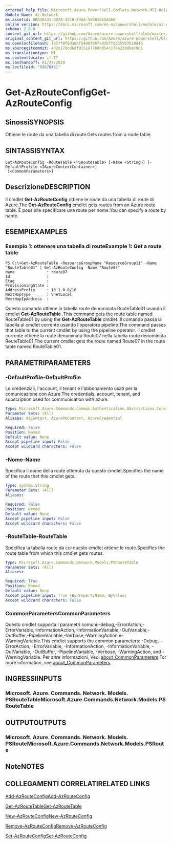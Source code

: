 ```yaml
---
external help file: Microsoft.Azure.PowerShell.Cmdlets.Network.dll-Help.xml
Module Name: Az.Network
ms.assetid: DBD40431-DD7A-42CB-83AA-568B1065A468
online version: https://docs.microsoft.com/en-us/powershell/module/az.network/get-azrouteconfig
schema: 2.0.0
content_git_url: https://github.com/Azure/azure-powershell/blob/master/src/Network/Network/help/Get-AzRouteConfig.md
original_content_git_url: https://github.com/Azure/azure-powershell/blob/master/src/Network/Network/help/Get-AzRouteConfig.md
ms.openlocfilehash: 195ff0f8da8af5408f9b7ad2bffdd35507b10d1b
ms.sourcegitcommit: 4d2c178cd6df9151877b08d54c1f4a228dbec9d1
ms.translationtype: MT
ms.contentlocale: it-IT
ms.lasthandoff: 01/29/2020
ms.locfileid: "93678461"
---
```

# <span data-ttu-id="f518c-101">Get-AzRouteConfig</span><span class="sxs-lookup"><span data-stu-id="f518c-101">Get-AzRouteConfig</span></span>

## <span data-ttu-id="f518c-102">Sinossi</span><span class="sxs-lookup"><span data-stu-id="f518c-102">SYNOPSIS</span></span>
<span data-ttu-id="f518c-103">Ottiene le route da una tabella di route.</span><span class="sxs-lookup"><span data-stu-id="f518c-103">Gets routes from a route table.</span></span>

## <span data-ttu-id="f518c-104">SINTASSI</span><span class="sxs-lookup"><span data-stu-id="f518c-104">SYNTAX</span></span>

```
Get-AzRouteConfig -RouteTable <PSRouteTable> [-Name <String>] [-DefaultProfile <IAzureContextContainer>]
 [<CommonParameters>]
```

## <span data-ttu-id="f518c-105">Descrizione</span><span class="sxs-lookup"><span data-stu-id="f518c-105">DESCRIPTION</span></span>
<span data-ttu-id="f518c-106">Il cmdlet **Get-AzRouteConfig** ottiene le route da una tabella di route di Azure.</span><span class="sxs-lookup"><span data-stu-id="f518c-106">The **Get-AzRouteConfig** cmdlet gets routes from an Azure route table.</span></span>
<span data-ttu-id="f518c-107">È possibile specificare una route per nome.</span><span class="sxs-lookup"><span data-stu-id="f518c-107">You can specify a route by name.</span></span>

## <span data-ttu-id="f518c-108">ESEMPI</span><span class="sxs-lookup"><span data-stu-id="f518c-108">EXAMPLES</span></span>

### <span data-ttu-id="f518c-109">Esempio 1: ottenere una tabella di route</span><span class="sxs-lookup"><span data-stu-id="f518c-109">Example 1: Get a route table</span></span>
```
PS C:\>Get-AzRouteTable -ResourceGroupName "ResourceGroup11" -Name "RouteTable01" | Get-AzRouteConfig -Name "Route07"
Name              : route07
Id                : 
Etag              : 
ProvisioningState : 
AddressPrefix     : 10.1.0.0/16
NextHopType       : VnetLocal
NextHopIpAddress  :
```

<span data-ttu-id="f518c-110">Questo comando ottiene la tabella route denominata RouteTable01 usando il cmdlet **Get-AzRouteTable** .</span><span class="sxs-lookup"><span data-stu-id="f518c-110">This command gets the route table named RouteTable01 by using the **Get-AzRouteTable** cmdlet.</span></span>
<span data-ttu-id="f518c-111">Il comando passa la tabella al cmdlet corrente usando l'operatore pipeline.</span><span class="sxs-lookup"><span data-stu-id="f518c-111">The command passes that table to the current cmdlet by using the pipeline operator.</span></span>
<span data-ttu-id="f518c-112">Il cmdlet corrente ottiene la route denominata Route07 nella tabella route denominata RouteTable01.</span><span class="sxs-lookup"><span data-stu-id="f518c-112">The current cmdlet gets the route named Route07 in the route table named RouteTable01.</span></span>

## <span data-ttu-id="f518c-113">PARAMETRI</span><span class="sxs-lookup"><span data-stu-id="f518c-113">PARAMETERS</span></span>

### <span data-ttu-id="f518c-114">-DefaultProfile</span><span class="sxs-lookup"><span data-stu-id="f518c-114">-DefaultProfile</span></span>
<span data-ttu-id="f518c-115">Le credenziali, l'account, il tenant e l'abbonamento usati per la comunicazione con Azure.</span><span class="sxs-lookup"><span data-stu-id="f518c-115">The credentials, account, tenant, and subscription used for communication with azure.</span></span>

```yaml
Type: Microsoft.Azure.Commands.Common.Authentication.Abstractions.Core.IAzureContextContainer
Parameter Sets: (All)
Aliases: AzContext, AzureRmContext, AzureCredential

Required: False
Position: Named
Default value: None
Accept pipeline input: False
Accept wildcard characters: False
```

### <span data-ttu-id="f518c-116">-Nome</span><span class="sxs-lookup"><span data-stu-id="f518c-116">-Name</span></span>
<span data-ttu-id="f518c-117">Specifica il nome della route ottenuta da questo cmdlet.</span><span class="sxs-lookup"><span data-stu-id="f518c-117">Specifies the name of the route that this cmdlet gets.</span></span>

```yaml
Type: System.String
Parameter Sets: (All)
Aliases:

Required: False
Position: Named
Default value: None
Accept pipeline input: False
Accept wildcard characters: False
```

### <span data-ttu-id="f518c-118">-RouteTable</span><span class="sxs-lookup"><span data-stu-id="f518c-118">-RouteTable</span></span>
<span data-ttu-id="f518c-119">Specifica la tabella route da cui questo cmdlet ottiene le route.</span><span class="sxs-lookup"><span data-stu-id="f518c-119">Specifies the route table from which this cmdlet gets routes.</span></span>

```yaml
Type: Microsoft.Azure.Commands.Network.Models.PSRouteTable
Parameter Sets: (All)
Aliases:

Required: True
Position: Named
Default value: None
Accept pipeline input: True (ByPropertyName, ByValue)
Accept wildcard characters: False
```

### <span data-ttu-id="f518c-120">CommonParameters</span><span class="sxs-lookup"><span data-stu-id="f518c-120">CommonParameters</span></span>
<span data-ttu-id="f518c-121">Questo cmdlet supporta i parametri comuni:-debug,-ErrorAction,-ErrorVariable,-InformationAction,-InformationVariable,-OutVariable,-OutBuffer,-PipelineVariable,-Verbose,-WarningAction e-WarningVariable.</span><span class="sxs-lookup"><span data-stu-id="f518c-121">This cmdlet supports the common parameters: -Debug, -ErrorAction, -ErrorVariable, -InformationAction, -InformationVariable, -OutVariable, -OutBuffer, -PipelineVariable, -Verbose, -WarningAction, and -WarningVariable.</span></span> <span data-ttu-id="f518c-122">Per altre informazioni, Vedi [about_CommonParameters](https://go.microsoft.com/fwlink/?LinkID=113216).</span><span class="sxs-lookup"><span data-stu-id="f518c-122">For more information, see [about_CommonParameters](https://go.microsoft.com/fwlink/?LinkID=113216).</span></span>

## <span data-ttu-id="f518c-123">INGRESSI</span><span class="sxs-lookup"><span data-stu-id="f518c-123">INPUTS</span></span>

### <span data-ttu-id="f518c-124">Microsoft. Azure. Commands. Network. Models. PSRouteTable</span><span class="sxs-lookup"><span data-stu-id="f518c-124">Microsoft.Azure.Commands.Network.Models.PSRouteTable</span></span>

## <span data-ttu-id="f518c-125">OUTPUT</span><span class="sxs-lookup"><span data-stu-id="f518c-125">OUTPUTS</span></span>

### <span data-ttu-id="f518c-126">Microsoft. Azure. Commands. Network. Models. PSRoute</span><span class="sxs-lookup"><span data-stu-id="f518c-126">Microsoft.Azure.Commands.Network.Models.PSRoute</span></span>

## <span data-ttu-id="f518c-127">Note</span><span class="sxs-lookup"><span data-stu-id="f518c-127">NOTES</span></span>

## <span data-ttu-id="f518c-128">COLLEGAMENTI CORRELATI</span><span class="sxs-lookup"><span data-stu-id="f518c-128">RELATED LINKS</span></span>

[<span data-ttu-id="f518c-129">Add-AzRouteConfig</span><span class="sxs-lookup"><span data-stu-id="f518c-129">Add-AzRouteConfig</span></span>](./Add-AzRouteConfig.md)

[<span data-ttu-id="f518c-130">Get-AzRouteTable</span><span class="sxs-lookup"><span data-stu-id="f518c-130">Get-AzRouteTable</span></span>](./Get-AzRouteTable.md)

[<span data-ttu-id="f518c-131">New-AzRouteConfig</span><span class="sxs-lookup"><span data-stu-id="f518c-131">New-AzRouteConfig</span></span>](./New-AzRouteConfig.md)

[<span data-ttu-id="f518c-132">Remove-AzRouteConfig</span><span class="sxs-lookup"><span data-stu-id="f518c-132">Remove-AzRouteConfig</span></span>](./Remove-AzRouteConfig.md)

[<span data-ttu-id="f518c-133">Set-AzRouteConfig</span><span class="sxs-lookup"><span data-stu-id="f518c-133">Set-AzRouteConfig</span></span>](./Set-AzRouteConfig.md)


